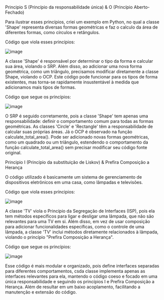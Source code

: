 Principio S (Princípio da responsabilidade única) & O (Princípio Aberto-Fechado)

Para ilustrar esses princípios, criei um exemplo em Python, no qual a classe 'Shape' representa diversas formas geométricas e faz o calculo da área de diferentes formas, como círculos e retângulos.

Código que viola esses princípios:

![image](https://github.com/MagalhaesExe/Principio_SOLID/assets/125324885/5e9c15dd-5783-47eb-8604-e8acde45d71f)

A classe 'Shape' é responsável por determinar o tipo da forma e calcular sua área, violando o SRP. Além disso, ao adicionar uma nova forma geométrica, como um triângulo, precisamos modificar diretamente a classe Shape, violando o OCP.
Este código pode funcionar para os tipos de forma existentes, mas torna-se rapidamente insustentável à medida que adicionamos mais tipos de formas.

Código que segue os princípios:

![image](https://github.com/MagalhaesExe/Principio_SOLID/assets/125324885/31b18bcc-3175-48e0-9501-4e6a33af797f)

O SRP é seguido corretamente, pois a classe 'Shape' tem apenas uma responsabilidade: definir o comportamento comum para todas as formas geométricas. As classes 'Circle' e 'Rectangle' têm a responsabilidade de calcular suas próprias áreas.
Já o OCP é observado na função calculate_total_area(). Pode ser adicionado novas formas geométricas, como um quadrado ou um triângulo, estendendo o comportamento da função calculate_total_area() sem precisar modificar seu código fonte original.


Principio I (Princípio da substituição de Liskov) & Prefira Composição a Herança

O código utilizado é basicamente um sistema de gerenciamento de dispositivos eletrônicos em uma casa, como lâmpadas e televisões.

Código que viola esses príncipios:

![image](https://github.com/MagalhaesExe/Principio_SOLID/assets/125324885/48bc67e5-b552-4ac6-8b11-9f9e5395a748)

A classe 'TV' viola o Princípio da Segregação de Interfaces (ISP), pois ela tem métodos específicos para ligar e desligar uma lâmpada, que não são relevantes para uma TV em si. Além disso, em vez de usar composição para adicionar funcionalidades específicas, como o controle de uma lâmpada, a classe 'TV' inclui métodos diretamente relacionados à lâmpada, violando o princípio "Prefira Composição a Herança".

Código que segue os princípios:

![image](https://github.com/MagalhaesExe/Principio_SOLID/assets/125324885/36265b37-b364-420f-848a-f61a2aa02bd3)

Esse código é mais modular e organizado, pois define interfaces separadas para diferentes comportamentos, csda classe implementa apenas as interfaces relevantes para ela, mantendo o código coeso e focado em uma única responsabilidade e seguindo os princípios I e Prefira Composição a Herança. Além de resultar em um baixo acoplamento, facilitando a manutenção e extensão do código.
